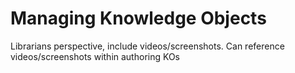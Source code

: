 # Managing Knowledge Objects

Librarians perspective, include videos/screenshots. Can reference videos/screenshots within authoring KOs